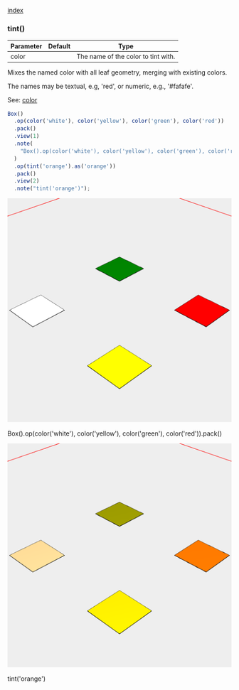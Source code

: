 [index](../../nb/api/index.md)
### tint()
Parameter|Default|Type
---|---|---
color||The name of the color to tint with.

Mixes the named color with all leaf geometry, merging with existing colors.

The names may be textual, e.g, 'red', or numeric, e.g., '#fafafe'.

See: [color](../../nb/api/color.md)

```JavaScript
Box()
  .op(color('white'), color('yellow'), color('green'), color('red'))
  .pack()
  .view(1)
  .note(
    "Box().op(color('white'), color('yellow'), color('green'), color('red')).pack()"
  )
  .op(tint('orange').as('orange'))
  .pack()
  .view(2)
  .note("tint('orange')");
```

![Image](tint.md.$2_1.png)

Box().op(color('white'), color('yellow'), color('green'), color('red')).pack()

![Image](tint.md.$2_2.png)

tint('orange')
